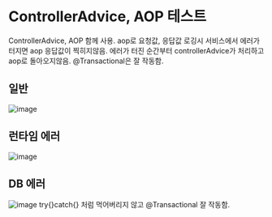 # ControllerAdvice, AOP 테스트
ControllerAdvice, AOP 함께 사용.
aop로 요청값, 응답값 로깅시 서비스에서 에러가 터지면 aop 응답값이 찍히지않음. 에러가 터진 순간부터 controllerAdvice가 처리하고 aop로 돌아오지않음.
@Transactional은 잘 작동함.

## 일반
![image](https://user-images.githubusercontent.com/60119368/175475029-7e9ab6a5-1e9f-4ef4-935c-5cc888a65f70.png)

## 런타임 에러
![image](https://user-images.githubusercontent.com/60119368/175475102-d730f798-f114-4f27-8489-aaf5fc2d898b.png)

## DB 에러
![image](https://user-images.githubusercontent.com/60119368/175475249-b063330a-e9e6-46ca-b4b9-89c3816c76e1.png)
try{}catch{} 처럼 먹어버리지 않고 @Transactional 잘 작동함.
